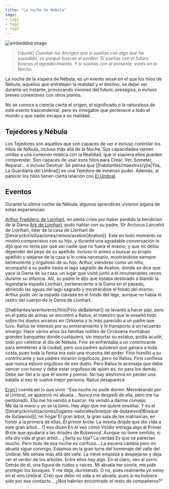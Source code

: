 ```yaml
---
title: "La noche de Nébula" 
tags: 
- tag1 
- tag2
- tag3
---
```


![embedded image](https://assets.legendkeeper.com/339606c6-fe9a-4a18-bfc0-9a990ef38b6a.jpg "Attachment")

> [!quote]
> _Cuentan los Ancigos que si sueñas con algo que ha sucedido, es porque buscas el perdón. Si sueñas con el futuro, buscas el agradecimiento. Y si sueñas con el presente, estás en la Noche._

La noche de la víspera de Nébula, es un evento anual en el que los hilos de Nébula, aquellos que entretejen la realidad y el destino, se dejan ver durante un instante, provocando visiones del futuro, presagios, o incluso breves conexiones con otros planos.

No se conoce a ciencia cierta el origen, el significado o la naturaleza de este evento trascendental, pero es innegable que pertenece a todo el mundo y que nadie escapa a su realidad.

## Tejedores y Nébula

Los Tejedores son aquellos que son capaces de ver e incluso controlar los Hilos de Nébula, incluso más allá de la Noche. Sus capacidades vienen unidas a una conexión mística con la Realidad, que ni siquiera ellos pueden comprender. Son capaces de usar esos hilos para Crear, Ver, Someter, Reparar… e incluso Destruir. Se piensa que [[habitantes/maestros/ylia|Ylia, La Guardiana del Umbral]] es una Tejedora de inmenso poder. Además, al parecer los hilos tienen cierta relación con [El Umbral](https://www.legendkeeper.com/app/ckvil5g57t6310808rct5ktxd/ckw8bf0j2000b036cl8v1y9de/).

## Eventos

Durante la última noche de Nébula, algunos aprendices vivieron alguna de estas experiencias:

[Arthur Fredderic de Lionhart](https://www.legendkeeper.com/app/ckvil5g57t6310808rct5ktxd/ckz7fa5dx000t036cztrj369k/), en plena crisis por haber perdido la bendición de la Dama [Ark de Lionhart](https://www.legendkeeper.com/app/ckvil5g57t6310808rct5ktxd/ckzd92pah006s036c4vkawaeo/), pudo hablar con su padre, Sir Arcturus Lancelot de Lionhart, líder de la casa de Lionhart de [[levaryck/civilizaciones/reinos/avalion|Avalion]]. Este en todo momento se mostró comprensivo con su hijo, y durante una agradable conversación le dijo que no tenía por qué ser nadie que no fuera él mismo, y que no debía depender del peso de su apellido. Incluso lo animó a buscar su propio apellido y alejarse de la casa si lo creía necesario, mostrándose siempre benevolente y orgulloso de su hijo. Arthur, viéndose como un niño, acompañó a su padre hasta el lago sagrado de Avalion, donde se dice que yace la Dama de su casa, un lugar que visitó junto a él innumerables veces durante su infancia. Allí, su padre le dijo que estaba destinado a blandir la legendaria espada Lionhart, perteneciente a la Dama en el pasado, abriendo las aguas del lago sagrado y mostrándole el fondo del mismo. Arthur pudo ver la espada clavada en el fondo del lago, aunque no había ni rastro del cuerpo de la Dama de Lionhart.

[[habitantes/aventureros/firio|Firio deBalamar]] se levantó a hacer pipí, pero en el patio de armas se encontró a Railus, el maestro que le enseñó todo sobre los duelos arcanos en Cirksena y lo más parecido a un padre que tuvo. Railus se interesó por su entrenamiento y le transporto a un recuerdo amargo: Hace varios años las familias nobles de Circksena montaban grandes banquetes donde cualquiera, sin importar su estatus, podía acudir, todo por celebrar el día de Nébula. Firio se enfrentaba a un contrincante para entretener a la ciudad, pero sus padres quisieron que ganara a toda costa, pues toda la fiesta era solo una muestra del poder. Firio humilló a su contrincante y sus padres miraron orgullosos, pero no Railus. Firio confiesa que nunca estuvo orgulloso de ese duelo. Pero Railus le aconseja que debe vencer con honor y debe estar orgulloso de quién es, no para los demás. Debe ser fiel a lo que él siente y piense. No hay deshonra en perder una batalla si eso te vuelve mejor persona. Railus desaparece.

[Eryn'l](https://www.legendkeeper.com/app/ckvil5g57t6310808rct5ktxd/ckz7fbq6f001g036czgh1ynox/) cuenta así lo que vivió: “Esa noche no pude dormir. Merodeando por el Umbral, se apareció mi abuela... Nunca me despedí de ella, pero me ha perdonado. Ella me ha venido a buscar. Ha venido a darme consejo.  
Me da la mano y yo se la tomo. Hay algo que me quiere enseñar. Y es el [[levaryck/civilizaciones/lugares-naturales/bosque-de-butawood|Bosque de Butawood]], mi hogar El gran árbol, la gran sala de las matriarcas, en honor a la primera de ellas, El primer brote. La misma dríade que dio vida a este gran árbol... O eso dicen En él veo cómo Viridio entrega algo al Primer Brote que ayudaría a las dríades de Butawood. Aunque no tiene sentido, si ella dio vida al gran árbol... ¿Sería su hija? La verdad Es que se parecían mucho. Pero todo de esa noche es confuso... La escena cambia pero mi abuela sigue conmigo. Estamos en la gran torre del homenaje del valle del Umbral. Me señala más allá del valle. La nieve empieza a despejarse y deja ver el verdor de los árboles. Entre ellos hay algo. En el claro, veo al zorro. Detrás de él, una figura de nudos y raíces. Mi abuela me sonríe, me pide proteger los bosques. Y me deja, durmiendo. O no, pues realmente yo estoy en el otro Umbral. Creo que debo mi vida a mi abuela, pues si no hubiera sido por ese contacto... ¿Nos habrían encontrado el resto de compañeros?”
